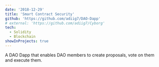 ```yaml
---
date: '2018-12-29'
title: 'Smart Contract Security'
github: 'https://github.com/adiig7/DAO-Dapp'
# external: 'https://github.com/adiig7/Cyborg'
tech:
  - Solidity
  - Blockchain
showInProjects: true
---
```


A DAO Dapp that enables DAO members to create proposals, vote on them and execute them.
